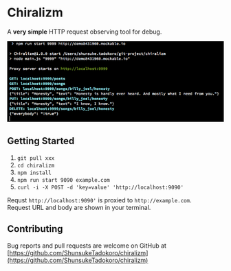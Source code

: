 # Chiralizm
A **very simple** HTTP request observing tool for debug.

![Screenshot](https://raw.githubusercontent.com/ShunsukeTadokoro/chiralizm/readme-asset/screenshot.png)

## Getting Started
1. `git pull xxx`
1. `cd chiralizm`
1. `npm install`
1. `npm run start 9090 example.com`
1. `curl -i -X POST -d 'key=value' 'http://localhost:9090'`

Requst `http://localhost:9090'` is proxied to `http://example.com`.  
Request URL and body are shown in your terminal.

## Contributing
Bug reports and pull requests are welcome on GitHub at [https://github.com/ShunsukeTadokoro/chiralizm](https://github.com/ShunsukeTadokoro/chiralizm)
